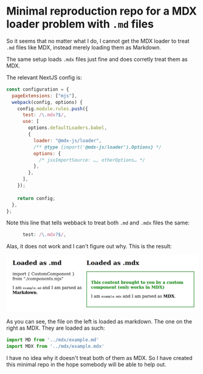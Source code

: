 # Minimal reproduction repo for a MDX loader problem with  `.md` files

So it seems that no matter what I do, I cannot get the MDX loader to treat
`.md` files like MDX, instead merely loading them as Markdown.

The same setup loads `.mdx` files just fine and does corretly treat them as
MDX.

The relevant NextJS config is:

```js
const configuration = {
  pageExtensions: ["mjs"],
  webpack(config, options) {
    config.module.rules.push({
      test: /\.mdx?$/,
      use: [
        options.defaultLoaders.babel,
        {
          loader: "@mdx-js/loader",
          /** @type {import('@mdx-js/loader').Options} */
          options: {
            /* jsxImportSource: …, otherOptions… */
          },
        },
      ],
    });

    return config;
  },
};
```

Note this line that tells webback to treat both `.md` and `.mdx` files the
same:

```js
      test: /\.mdx?$/,
```

Alas, it does not work and I can't figure out why. This is the result:

![result.png](result.png)

As you can see, the file on the left is loaded as markdown. The one on the right as MDX.
They are loaded as such:

```js
import MD from '../mdx/example.md'
import MDX from '../mdx/example.mdx'
```

I have no idea why it doesn't treat both of them as MDX. So I have created this
minimal repo in the hope somebody will be able to help out.

